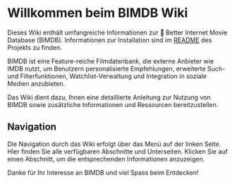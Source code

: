 # Willkommen beim BIMDB Wiki

Dieses Wiki enthält umfangreiche Informationen zur 🎥 Better Internet Movie Database (BIMDB). Informationen zur Installation sind im [README](https://gitlab.com/gabrielbenabou/bimdb) des Projekts zu finden. 

BIMDB ist eine Feature-reiche Filmdatenbank, die externe Anbieter wie IMDB nutzt, um Benutzern personalisierte Empfehlungen, erweiterte Such- und Filterfunktionen, Watchlist-Verwaltung und Integration in soziale Medien anzubieten.  

Das Wiki dient dazu, Ihnen eine detaillierte Anleitung zur Nutzung von BIMDB sowie zusätzliche Informationen und Ressourcen bereitzustellen.

## Navigation

Die Navigation durch das Wiki erfolgt über das Menü auf der linken Seite. Hier finden Sie alle verfügbaren Abschnitte und Unterseiten. Klicken Sie auf einen Abschnitt, um die entsprechenden Informationen anzuzeigen.

Danke für Ihr Interesse an BIMDB und viel Spass beim Entdecken!
